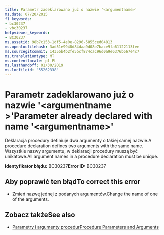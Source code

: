 ```yaml
---
title: Parametr zadeklarowano już o nazwie '<argumentname>'
ms.date: 07/20/2015
f1_keywords:
- bc30237
- vbc30237
helpviewer_keywords:
- BC30237
ms.assetid: 98b7c153-1df5-4e0e-8296-5855ced04813
ms.openlocfilehash: 3ad51e9948d84daa9d08e7bace9fa61122113fee
ms.sourcegitcommit: 14355b4b2fe5bcf874cac96d0a9e6376b567e4c7
ms.translationtype: MT
ms.contentlocale: pl-PL
ms.lasthandoff: 01/30/2019
ms.locfileid: "55262338"
---
```

# <a name="parameter-already-declared-with-name-argumentname"></a><span data-ttu-id="9857f-102">Parametr zadeklarowano już o nazwie '\<argumentname >'</span><span class="sxs-lookup"><span data-stu-id="9857f-102">Parameter already declared with name '\<argumentname>'</span></span>
<span data-ttu-id="9857f-103">Deklaracja procedury definiuje dwa argumenty o takiej samej nazwie.</span><span class="sxs-lookup"><span data-stu-id="9857f-103">A procedure declaration defines two arguments with the same name.</span></span> <span data-ttu-id="9857f-104">Wszystkie nazwy argumentu, w deklaracji procedury muszą być unikatowe.</span><span class="sxs-lookup"><span data-stu-id="9857f-104">All argument names in a procedure declaration must be unique.</span></span>  
  
 <span data-ttu-id="9857f-105">**Identyfikator błędu:** BC30237</span><span class="sxs-lookup"><span data-stu-id="9857f-105">**Error ID:** BC30237</span></span>  
  
## <a name="to-correct-this-error"></a><span data-ttu-id="9857f-106">Aby poprawić ten błąd</span><span class="sxs-lookup"><span data-stu-id="9857f-106">To correct this error</span></span>  
  
-   <span data-ttu-id="9857f-107">Zmień nazwę jednej z podanych argumentów.</span><span class="sxs-lookup"><span data-stu-id="9857f-107">Change the name of one of the arguments.</span></span>  
  
## <a name="see-also"></a><span data-ttu-id="9857f-108">Zobacz także</span><span class="sxs-lookup"><span data-stu-id="9857f-108">See also</span></span>
- [<span data-ttu-id="9857f-109">Parametry i argumenty procedur</span><span class="sxs-lookup"><span data-stu-id="9857f-109">Procedure Parameters and Arguments</span></span>](../../visual-basic/programming-guide/language-features/procedures/procedure-parameters-and-arguments.md)

